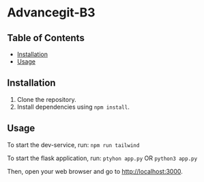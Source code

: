 # Advancegit-B3

## Table of Contents

- [Installation](#installation)
- [Usage](#usage)

## Installation

1. Clone the repository.
2. Install dependencies using `npm install`.

## Usage

To start the dev-service, run: `npm run tailwind`

To start the flask application, run: `ptyhon app.py` OR `python3 app.py`

Then, open your web browser and go to [http://localhost:3000](http://localhost:3000).
